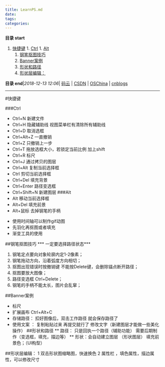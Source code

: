 ```yaml
---
title: LearnPS.md
date: 
tags: 
categories: 
---
```


**目录 start**
 
1. [快捷键](#快捷键)
        1. [Ctrl](#ctrl)
        1. [Alt](#alt)
    1. [钢笔抠图技巧](#钢笔抠图技巧)
    1. [Banner案例](#banner案例)
    1. [形状和路径](#形状和路径)
    1. [形状层编辑：](#形状层编辑)

**目录 end**|_2018-12-13 12:06_| [码云](https://gitee.com/gin9) | [CSDN](http://blog.csdn.net/kcp606) | [OSChina](https://my.oschina.net/kcp1104) | [cnblogs](http://www.cnblogs.com/kuangcp)
****************************************
#快捷键

###Ctrl
- Ctrl+N 新建文件
- Ctrl+H 隐藏辅助线   视图菜单栏有清除所有辅助线
- Ctrl+D 取消选框
- Ctrl+Alt+Z 一直撤销
- Ctrl+Z 只撤销上一步
- Ctrl+T 拖放选框大小，若锁定当前比例 加上shift
- Ctrl+R 标尺
- Ctrl+J 通过拷贝的图层
- Ctrl+Alt 复制当前选择框
- Ctrl 剪切当前选择框
- Ctrl+Del 填充背景
- Ctrl+Enter 路径变选框
- Ctrl+Shift+N 新建图层
###Alt
- Alt  移动当前选择框
- Alt+Del 填充前景
- Alt+鼠标 去掉钢笔的手柄
 
* 使用时间轴可以制作gif动图
* 先羽化再抠图或者填充
* 渐变工具的使用

##钢笔抠图技巧 
*** 一定要选择路径状态***
1. 钢笔定点要向对象轮廓内定1-2像素；
2. 钢笔拖动方向，沿着弧度方向相切；
3. 抠图出现错误时按撤销键 不能按Delete键，会删除锚点断开路径；
4. 抠图要放大图像；
5. 路径变选框 Ctrl+Delete；
6. 钢笔的手柄不能太长，图片会乱窜；

##Banner案例 
* 标尺
* 扩展画布 Ctrl+Alt+C
* 存储路径：  扣好图像后，双击工作路径 就会保存路径了
* 使用文案 ：
      复制粘贴过来 再提交就行了
   修改文字（新建图层才能做一些美化操作）
##形状和路径 
** 路径： 只是回执一个路径（辅助功能） 需要后期制作（变选框，填充，描边等）
** 形状：会自动建立图层 （形状图层） 填充前景色；（UI构型）

##形状层编辑：
   1 双击形状图缩略图，快速换色
   2 属性栏 ，填色属性，描边属性，可以修改尺寸
